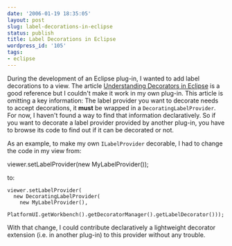 ```yaml
---
date: '2006-01-19 18:35:05'
layout: post
slug: label-decorations-in-eclipse
status: publish
title: Label Decorations in Eclipse
wordpress_id: '105'
tags:
- eclipse
---
```


During the development of an Eclipse plug-in, I wanted to add label decorations to a view.
The article [Understanding Decorators in Eclipse](http://eclipse.org/articles/Article-Decorators/decorators.html) is a good reference but I couldn't make it work in my own plug-in. This article is omitting a key information: The label provider you want to decorate needs to accept decorations, it **must** be wrapped in a `DecoratingLabelProvider`.
For now, I haven't found a way to find that information declaratively. So if you want to decorate a label provider provided by another plug-in, you have to browse its code to find out if it can be decorated or not. 

As an example, to make my own `ILabelProvider` decorable, I had to change the code in my view from:

viewer.setLabelProvider(new MyLabelProvider());

to:


    
    viewer.setLabelProvider(
      new DecoratingLabelProvider(
        new MyLabelProvider(),   
        PlatformUI.getWorkbench().getDecoratorManager().getLabelDecorator()));




With that change,  I could contribute declaratively a lightweight decorator extension (i.e. in another plug-in) to this provider without any trouble.


